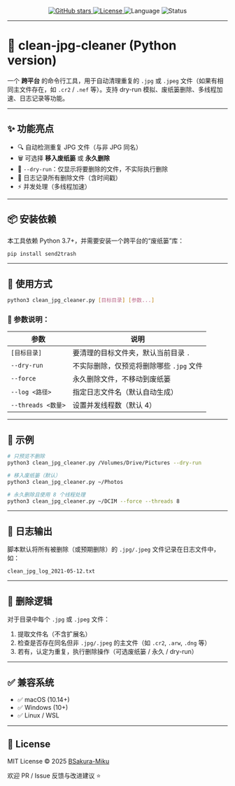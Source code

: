 <p align="center">
  <a href="https://github.com/BSakura-Miku/clean-jpg-cleaner_Python_Version/stargazers">
    <img src="https://img.shields.io/github/stars/BSakura-Miku/clean-jpg-cleaner_Python_Version?style=social" alt="GitHub stars">
  </a>
  <a href="https://github.com/BSakura-Miku/clean-jpg-cleaner_Python_Version/blob/main/LICENSE">
    <img src="https://img.shields.io/github/license/BSakura-Miku/clean-jpg-cleaner_Python_Version" alt="License">
  </a>
  <img src="https://img.shields.io/badge/language-shell-green.svg" alt="Language">
  <img src="https://img.shields.io/badge/status-active-brightgreen" alt="Status">
</p>

---
# 🧹 clean-jpg-cleaner (Python version)

一个 **跨平台** 的命令行工具，用于自动清理重复的 `.jpg` 或 `.jpeg` 文件（如果有相同主文件存在，如 `.cr2` / `.nef` 等）。支持 dry-run 模拟、废纸篓删除、多线程加速、日志记录等功能。

---

## ✨ 功能亮点

- 🔍 自动检测重复 JPG 文件（与非 JPG 同名）
- 🗑️ 可选择 **移入废纸篓** 或 **永久删除**
- 🤖 `--dry-run`：仅显示将要删除的文件，不实际执行删除
- 📝 日志记录所有删除文件（含时间戳）
- ⚡ 并发处理（多线程加速）

---

## 📦 安装依赖

本工具依赖 Python 3.7+，并需要安装一个跨平台的“废纸篓”库：

```bash
pip install send2trash
```

---

## 🚀 使用方式

```bash
python3 clean_jpg_cleaner.py [目标目录] [参数...]
```

### 📌 参数说明：

| 参数             | 说明 |
|------------------|------|
| `[目标目录]`      | 要清理的目标文件夹，默认当前目录 `.` |
| `--dry-run`       | 不实际删除，仅预览将删除哪些 `.jpg` 文件 |
| `--force`         | 永久删除文件，不移动到废纸篓 |
| `--log <路径>`    | 指定日志文件名（默认自动生成） |
| `--threads <数量>`| 设置并发线程数（默认 4） |

---

## 🧪 示例

```bash
# 只预览不删除
python3 clean_jpg_cleaner.py /Volumes/Drive/Pictures --dry-run

# 移入废纸篓（默认）
python3 clean_jpg_cleaner.py ~/Photos

# 永久删除且使用 8 个线程处理
python3 clean_jpg_cleaner.py ~/DCIM --force --threads 8
```

---

## 📝 日志输出

脚本默认将所有被删除（或预期删除）的 `.jpg/.jpeg` 文件记录在日志文件中，如：

```
clean_jpg_log_2021-05-12.txt
```

---

## 🧾 删除逻辑

对于目录中每个 `.jpg` 或 `.jpeg` 文件：

1. 提取文件名（不含扩展名）
2. 检查是否存在同名但非 `.jpg/.jpeg` 的主文件（如 `.cr2`, `.arw`, `.dng` 等）
3. 若有，认定为重复，执行删除操作（可选废纸篓 / 永久 / dry-run）

---

## ✅ 兼容系统

- ✅ macOS (10.14+)
- ✅ Windows (10+)
- ✅ Linux / WSL

---

## 📄 License

MIT License © 2025 [BSakura-Miku](https://github.com/BSakura-Miku)

欢迎 PR / Issue 反馈与改进建议 ⭐️
